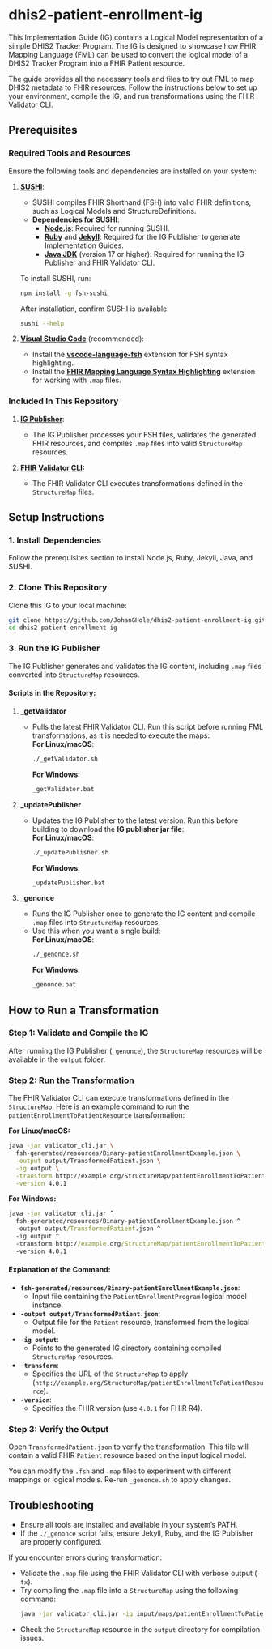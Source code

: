 # dhis2-patient-enrollment-ig

This Implementation Guide (IG) contains a Logical Model representation of a simple DHIS2 Tracker Program. The IG is designed to showcase how FHIR Mapping Language (FML) can be used to convert the logical model of a DHIS2 Tracker Program into a FHIR Patient resource.

The guide provides all the necessary tools and files to try out FML to map DHIS2 metadata to FHIR resources. Follow the instructions below to set up your environment, compile the IG, and run transformations using the FHIR Validator CLI.

## Prerequisites

### Required Tools and Resources

Ensure the following tools and dependencies are installed on your system:

1. **[SUSHI](https://github.com/FHIR/sushi)**:
   - SUSHI compiles FHIR Shorthand (FSH) into valid FHIR definitions, such as Logical Models and StructureDefinitions.
   - **Dependencies for SUSHI**:
     - **[Node.js](https://nodejs.org/en)**: Required for running SUSHI.
     - **[Ruby](https://www.ruby-lang.org/en/downloads/)** and **[Jekyll](https://jekyllrb.com/docs/installation/)**: Required for the IG Publisher to generate Implementation Guides.
     - **[Java JDK](https://www.oracle.com/java/technologies/downloads/)** (version 17 or higher): Required for running the IG Publisher and FHIR Validator CLI.

   To install SUSHI, run:
   ```bash
   npm install -g fsh-sushi
   ```
   After installation, confirm SUSHI is available:
   ```bash
   sushi --help
   ```

2. **[Visual Studio Code](https://code.visualstudio.com/download)** (recommended):
   - Install the **[vscode-language-fsh](https://marketplace.visualstudio.com/items?itemName=FHIR-Shorthand.vscode-fsh)** extension for FSH syntax highlighting.
   - Install the **[FHIR Mapping Language Syntax Highlighting](https://marketplace.visualstudio.com/items?itemName=HealexSystems.fhir-mapping-language-support)** extension for working with `.map` files.

### Included In This Repository
1. **[IG Publisher](https://github.com/HL7/fhir-ig-publisher)**:
   - The IG Publisher processes your FSH files, validates the generated FHIR resources, and compiles `.map` files into valid `StructureMap` resources.

2. **[FHIR Validator CLI](https://github.com/hapifhir/org.hl7.fhir.validator):**
   - The FHIR Validator CLI executes transformations defined in the `StructureMap` files.

## Setup Instructions

### 1. **Install Dependencies**
Follow the prerequisites section to install Node.js, Ruby, Jekyll, Java, and SUSHI.

### 2. **Clone This Repository**
Clone this IG to your local machine:
```bash
git clone https://github.com/JohanGHole/dhis2-patient-enrollment-ig.git
cd dhis2-patient-enrollment-ig
```

### 3. **Run the IG Publisher**
The IG Publisher generates and validates the IG content, including `.map` files converted into `StructureMap` resources.

#### **Scripts in the Repository:**

1. **_getValidator**  
   - Pulls the latest FHIR Validator CLI. Run this script before running FML transformations, as it is needed to execute the maps:  
     **For Linux/macOS**:  
     ```bash
     ./_getValidator.sh
     ```
     **For Windows**:  
     ```cmd
     _getValidator.bat
     ```

2. **_updatePublisher**  
   - Updates the IG Publisher to the latest version. Run this before building to download the **IG publisher jar file**:  
     **For Linux/macOS**:  
     ```bash
     ./_updatePublisher.sh
     ```  
     **For Windows**:  
     ```cmd
     _updatePublisher.bat
     ```

3. **_genonce**  
   - Runs the IG Publisher once to generate the IG content and compile `.map` files into `StructureMap` resources.  
   - Use this when you want a single build:  
     **For Linux/macOS**:  
     ```bash
     ./_genonce.sh
     ```  
     **For Windows**:  
     ```cmd
     _genonce.bat
     ```

## How to Run a Transformation

### Step 1: Validate and Compile the IG
After running the IG Publisher (`_genonce`), the `StructureMap` resources will be available in the `output` folder.

### Step 2: Run the Transformation
The FHIR Validator CLI can execute transformations defined in the `StructureMap`. Here is an example command to run the `patientEnrollmentToPatientResource` transformation:

**For Linux/macOS:**
```bash
java -jar validator_cli.jar \
  fsh-generated/resources/Binary-patientEnrollmentExample.json \
  -output output/TransformedPatient.json \
  -ig output \
  -transform http://example.org/StructureMap/patientEnrollmentToPatientResource \
  -version 4.0.1
```

**For Windows:**
```cmd
java -jar validator_cli.jar ^
  fsh-generated/resources/Binary-patientEnrollmentExample.json ^
  -output output/TransformedPatient.json ^
  -ig output ^
  -transform http://example.org/StructureMap/patientEnrollmentToPatientResource ^
  -version 4.0.1
```

#### Explanation of the Command:
- **`fsh-generated/resources/Binary-patientEnrollmentExample.json`**:
  - Input file containing the `PatientEnrollmentProgram` logical model instance.
- **`-output output/TransformedPatient.json`**:
  - Output file for the `Patient` resource, transformed from the logical model.
- **`-ig output`**:
  - Points to the generated IG directory containing compiled `StructureMap` resources.
- **`-transform`**:
  - Specifies the URL of the `StructureMap` to apply (`http://example.org/StructureMap/patientEnrollmentToPatientResource`).
- **`-version`**:
  - Specifies the FHIR version (use `4.0.1` for FHIR R4).

### Step 3: Verify the Output
Open `TransformedPatient.json` to verify the transformation. This file will contain a valid FHIR `Patient` resource based on the input logical model.

You can modify the `.fsh` and `.map` files to experiment with different mappings or logical models. Re-run `_genonce.sh` to apply changes.


## Troubleshooting
- Ensure all tools are installed and available in your system’s PATH.
- If the `./_genonce` script fails, ensure Jekyll, Ruby, and the IG Publisher are properly configured.

If you encounter errors during transformation:
  - Validate the `.map` file using the FHIR Validator CLI with verbose output (`-tx`).
  - Try compiling the `.map` file into a `StructureMap` using the following command:
    ```bash
    java -jar validator_cli.jar -ig input/maps/patientEnrollmentToPatientResource.map -version 4.0.1
    ```
  - Check the `StructureMap` resource in the `output` directory for compilation issues.
